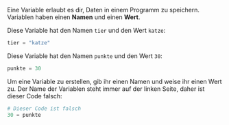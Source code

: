 Eine Variable erlaubt es dir, Daten in einem Programm zu speichern. Variablen haben einen **Namen** und einen **Wert**.

Diese Variable hat den Namen `tier` und den Wert `katze`:

```python
tier = "katze"
```

Diese Variable hat den Namen `punkte` und den Wert `30`:

```python
punkte = 30
```

Um eine Variable zu erstellen, gib ihr einen Namen und weise ihr einen Wert zu. Der Name der Variablen steht immer auf der linken Seite, daher ist dieser Code falsch:

```python
# Dieser Code ist falsch
30 = punkte      
```
